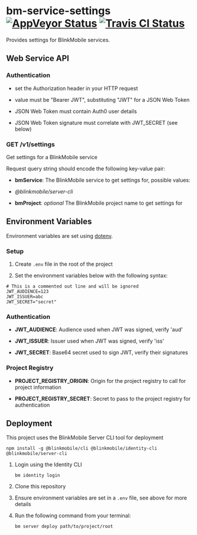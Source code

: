 # bm-service-settings [![AppVeyor Status](https://img.shields.io/appveyor/ci/blinkmobile/bm-service-settings/master.svg)](https://ci.appveyor.com/project/blinkmobile/bm-service-settings) [![Travis CI Status](https://travis-ci.org/blinkmobile/bm-service-settings.svg?branch=master)](https://travis-ci.org/blinkmobile/bm-service-settings)

Provides settings for BlinkMobile services.

## Web Service API

### Authentication

-   set the Authorization header in your HTTP request

-   value must be "Bearer JWT", substituting "JWT" for a JSON Web Token

-   JSON Web Token must contain Auth0 user details

-   JSON Web Token signature must correlate with JWT_SECRET (see below)

### GET /v1/settings

Get settings for a BlinkMobile service

Request query string should encode the following key-value pair:

-   **bmService**: The BlinkMobile service to get settings for, possible values:

   -   _@blinkmobile/server-cli_

-   **bmProject**: _optional_ The BlinkMobile project name to get settings for

## Environment Variables

Environment variables are set using [dotenv](https://www.npmjs.com/package/dotenv).

### Setup

1.  Create `.env` file in the root of the project

1.  Set the environment variables below with the following syntax:

```
# This is a commented out line and will be ignored
JWT_AUDIENCE=123
JWT_ISSUER=abc
JWT_SECRET="secret"
```

### Authentication

-   **JWT_AUDIENCE**: Audience used when JWT was signed, verify 'aud'

-   **JWT_ISSUER**: Issuer used when JWT was signed, verify 'iss'

-   **JWT_SECRET**: Base64 secret used to sign JWT, verify their signatures

### Project Registry

-   **PROJECT_REGISTRY_ORIGIN**: Origin for the project registry to call for project information

-   **PROJECT_REGISTRY_SECRET**: Secret to pass to the project registry for authentication

## Deployment

This project uses the BlinkMobile Server CLI tool for deployment

```
npm install -g @blinkmobile/cli @blinkmobile/identity-cli @blinkmobile/server-cli
```

1.  Login using the Identity CLI

    ```
    bm identity login
    ```

1.  Clone this repository

1.  Ensure environment variables are set in a `.env` file, see above for more details

1.  Run the following command from your terminal:

    ```
    bm server deploy path/to/project/root
    ```
